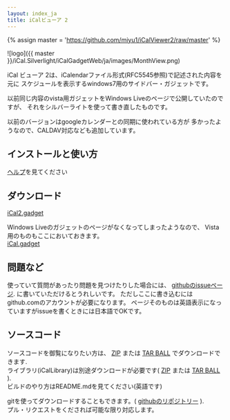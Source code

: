```yaml
---
layout: index_ja
title: iCalビューア 2
---
```

{% assign master = 'https://github.com/miyu1/iCalViewer2/raw/master' %}

![logo]({{ master }}/iCal.Silverlight/iCalGadgetWeb/ja/images/MonthView.png)

iCal ビューア 2は、iCalendarファイル形式(RFC5545参照)で記述された内容を元に
スケジュールを表示するwindows7用のサイドバー・ガジェットです。

以前同じ内容のvista用ガジェットをWindows Liveのページで公開していたのですが、
それをシルバーライトを使って書き直したものです。

以前のバージョンはgoogleカレンダーとの同期に使われている方が
多かったようなので、CALDAV対応なども追加しています。

## インストールと使い方

[ヘルプ](help_ja/help.html)を見てください

## ダウンロード

[iCal2.gadget](https://github.com/downloads/miyu1/iCalViewer2/iCal2.gadget)

Windows Liveのガジェットのページがなくなってしまったようなので、
Vista用のものもここにおいておきます。  
[iCal.gadget](https://github.com/downloads/miyu1/iCalViewer2/iCal.gadget)

## 問題など

使っていて質問があったり問題を見つけたりした場合には、
[githubのissueページ](https://github.com/miyu1/iCalViewer2/issues).
に書いていただけるとうれしいです。
ただしここに書き込むにはgithub.comのアカウントが必要になります。 
ページそのものは英語表示になっていますがissueを書くときには日本語でOKです。

## ソースコード

ソースコードを御覧になりたい方は、
[ZIP](https://github.com/miyu1/iCalViewer2/zipball/master) または
[TAR BALL](https://github.com/miyu1/iCalViewer2/tarball/master)
でダウンロードできます.  
ライブラリ(iCalLibrary)は別途ダウンロードが必要です(
 [ZIP](https://github.com/miyu1/iCalLibrary/zipball/master) または
 [TAR BALL](https://github.com/miyu1/iCalLibrary/tarball/master)
).  
ビルドのやり方はREADME.mdを見てください(英語です)

gitを使ってダウンロードすることもできます。(
[githubのリポジトリー](https://github.com/miyu1/iCalViewer2/) ).  
プル・リクエストをくだされば可能な限り対応します。
